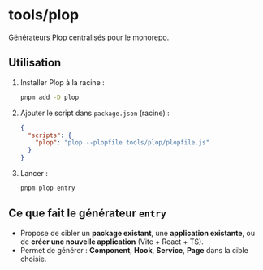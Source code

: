 # tools/plop

Générateurs Plop centralisés pour le monorepo.

## Utilisation

1. Installer Plop à la racine :
   ```bash
   pnpm add -D plop
   ```

2. Ajouter le script dans `package.json` (racine) :
   ```json
   {
     "scripts": {
       "plop": "plop --plopfile tools/plop/plopfile.js"
     }
   }
   ```

3. Lancer :
   ```bash
   pnpm plop entry
   ```

## Ce que fait le générateur `entry`

- Propose de cibler un **package existant**, une **application existante**, ou de **créer une nouvelle application** (Vite + React + TS).
- Permet de générer : **Component**, **Hook**, **Service**, **Page** dans la cible choisie.
